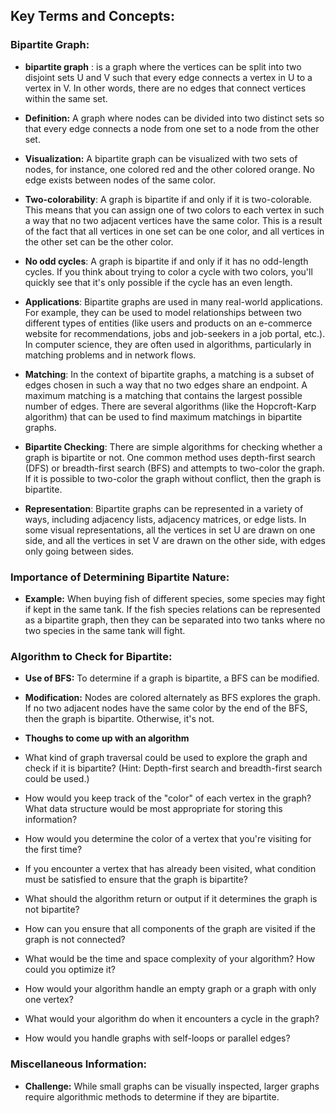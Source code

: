 ## Key Terms and Concepts:

### Bipartite Graph:

- **bipartite graph** : is a graph where the vertices can be split into two disjoint sets U and V such that every edge connects a vertex in U to a vertex in V. In other words, there are no edges that connect vertices within the same set.

- **Definition:** A graph where nodes can be divided into two distinct sets so that every edge connects a node from one set to a node from the other set.

- **Visualization:** A bipartite graph can be visualized with two sets of nodes, for instance, one colored red and the other colored orange. No edge exists between nodes of the same color.

- **Two-colorability**: A graph is bipartite if and only if it is two-colorable. This means that you can assign one of two colors to each vertex in such a way that no two adjacent vertices have the same color. This is a result of the fact that all vertices in one set can be one color, and all vertices in the other set can be the other color.

- **No odd cycles**: A graph is bipartite if and only if it has no odd-length cycles. If you think about trying to color a cycle with two colors, you'll quickly see that it's only possible if the cycle has an even length.

- **Applications**: Bipartite graphs are used in many real-world applications. For example, they can be used to model relationships between two different types of entities (like users and products on an e-commerce website for recommendations, jobs and job-seekers in a job portal, etc.). In computer science, they are often used in algorithms, particularly in matching problems and in network flows.

- **Matching**: In the context of bipartite graphs, a matching is a subset of edges chosen in such a way that no two edges share an endpoint. A maximum matching is a matching that contains the largest possible number of edges. There are several algorithms (like the Hopcroft-Karp algorithm) that can be used to find maximum matchings in bipartite graphs.

- **Bipartite Checking**: There are simple algorithms for checking whether a graph is bipartite or not. One common method uses depth-first search (DFS) or breadth-first search (BFS) and attempts to two-color the graph. If it is possible to two-color the graph without conflict, then the graph is bipartite.

- **Representation**: Bipartite graphs can be represented in a variety of ways, including adjacency lists, adjacency matrices, or edge lists. In some visual representations, all the vertices in set U are drawn on one side, and all the vertices in set V are drawn on the other side, with edges only going between sides.

### Importance of Determining Bipartite Nature:
- **Example:** When buying fish of different species, some species may fight if kept in the same tank. If the fish species relations can be represented as a bipartite graph, then they can be separated into two tanks where no two species in the same tank will fight.
  
### Algorithm to Check for Bipartite:
- **Use of BFS:** To determine if a graph is bipartite, a BFS can be modified.

- **Modification:** Nodes are colored alternately as BFS explores the graph. If no two adjacent nodes have the same color by the end of the BFS, then the graph is bipartite. Otherwise, it's not.

- **Thoughs to come up with an algorithm**

- What kind of graph traversal could be used to explore the graph and check if it is bipartite? (Hint: Depth-first search and breadth-first search could be used.)

- How would you keep track of the "color" of each vertex in the graph? What data structure would be most appropriate for storing this information?

- How would you determine the color of a vertex that you're visiting for the first time?

- If you encounter a vertex that has already been visited, what condition must be satisfied to ensure that the graph is bipartite?

- What should the algorithm return or output if it determines the graph is not bipartite?

- How can you ensure that all components of the graph are visited if the graph is not connected?

- What would be the time and space complexity of your algorithm? How could you optimize it?

- How would your algorithm handle an empty graph or a graph with only one vertex?

- What would your algorithm do when it encounters a cycle in the graph?

- How would you handle graphs with self-loops or parallel edges?
### Miscellaneous Information:
- **Challenge:** While small graphs can be visually inspected, larger graphs require algorithmic methods to determine if they are bipartite.